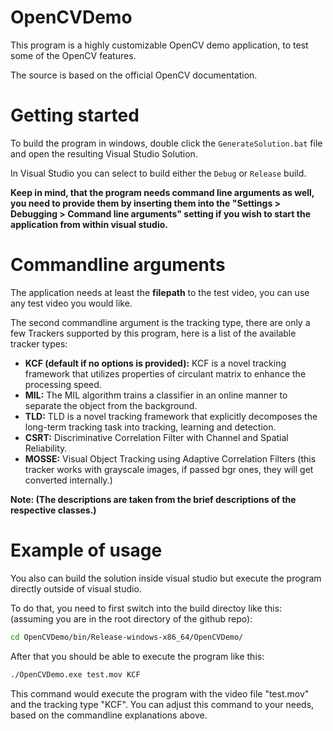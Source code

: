 # OpenCVDemo

This program is a highly customizable OpenCV demo application, to test some of the OpenCV features.

The source is based on the official OpenCV documentation.

# Getting started

To build the program in windows, double click the `GenerateSolution.bat` file and open the resulting Visual Studio Solution.

In Visual Studio you can select to build either the `Debug` or `Release` build.

**Keep in mind, that the program needs command line arguments as well, you need to provide them by inserting them into the "Settings > Debugging > Command line arguments" setting if you wish to start the application from within visual studio.**

# Commandline arguments

The application needs at least the **filepath** to the test video, you can use any test video you would like.

The second commandline argument is the tracking type, there are only a few Trackers supported by this program, here is a list of the available tracker types:

- **KCF (default if no options is provided):** KCF is a novel tracking framework that utilizes properties of circulant matrix to enhance the processing speed.
- **MIL:** The MIL algorithm trains a classifier in an online manner to separate the object from the
background.
- **TLD:** TLD is a novel tracking framework that explicitly decomposes the long-term tracking task into
tracking, learning and detection.
- **CSRT:** Discriminative Correlation Filter with Channel and Spatial Reliability.
- **MOSSE:**  Visual Object Tracking using Adaptive Correlation Filters (this tracker works with grayscale images, if passed bgr ones, they will get converted internally.)

**Note: (The descriptions are taken from the brief descriptions of the respective classes.)**

# Example of usage

You also can build the solution inside visual studio but execute the program directly outside of visual studio.

To do that, you need to first switch into the build directoy like this: (assuming you are in the root directory of the github repo):
```sh
cd OpenCVDemo/bin/Release-windows-x86_64/OpenCVDemo/
```

After that you should be able to execute the program like this:
```sh
./OpenCVDemo.exe test.mov KCF
```

This command would execute the program with the video file "test.mov" and the tracking type "KCF". You can adjust this command to your needs, based on the commandline explanations above.

